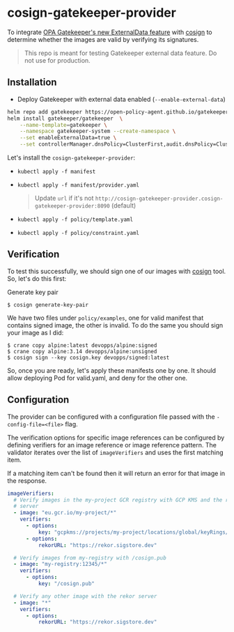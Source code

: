 # cosign-gatekeeper-provider
To integrate [OPA Gatekeeper's new ExternalData feature](https://open-policy-agent.github.io/gatekeeper/website/docs/externaldata) with [cosign](https://github.com/sigstore/cosign) to determine whether the images are valid by verifying its signatures.

> This repo is meant for testing Gatekeeper external data feature. Do not use for production.

## Installation

- Deploy Gatekeeper with external data enabled (`--enable-external-data`)
```sh
helm repo add gatekeeper https://open-policy-agent.github.io/gatekeeper/charts
helm install gatekeeper/gatekeeper  \
    --name-template=gatekeeper \
    --namespace gatekeeper-system --create-namespace \
    --set enableExternalData=true \
    --set controllerManager.dnsPolicy=ClusterFirst,audit.dnsPolicy=ClusterFirst
```

Let's install the `cosign-gatekeeper-provider`:

- `kubectl apply -f manifest`

- `kubectl apply -f manifest/provider.yaml`
  > Update `url` if it's not `http://cosign-gatekeeper-provider.cosign-gatekeeper-provider:8090` (default)

- `kubectl apply -f policy/template.yaml`

- `kubectl apply -f policy/constraint.yaml`

## Verification

To test this successfully, we should sign one of our images with [cosign](https://github.com/sigstore/cosign#installation) tool. So, let's do this first:

Generate key pair
```shell
$ cosign generate-key-pair
```

We have two files under `policy/examples`, one for valid manifest that contains signed image, the other is invalid. To do the same you should sign your image as I did:

```shell
$ crane copy alpine:latest devopps/alpine:signed
$ crane copy alpine:3.14 devopps/alpine:unsigned
$ cosign sign --key cosign.key devopps/signed:latest
```

So, once you are ready, let's apply these manifests one by one. It should allow deploying Pod for valid.yaml, and deny for the other one.

## Configuration

The provider can be configured with a configuration file passed with the
`-config-file=<file>` flag.

The verification options for specific image references can be configured by
defining verifiers for an image reference or image reference pattern. The
validator iterates over the list of `imageVerifiers` and uses the first
matching item.

If a matching item can't be found then it will return an error for that image
in the response.

```yaml
imageVerifiers:
  # Verify images in the my-project GCR registry with GCP KMS and the rekor
  # server
  - image: "eu.gcr.io/my-project/*"
    verifiers:
      - options:
          key: "gcpkms://projects/my-project/locations/global/keyRings/my-keyring/cryptoKeys/my-key"
      - options:
          rekorURL: "https://rekor.sigstore.dev"

  # Verify images from my-registry with /cosign.pub
  - image: "my-registry:12345/*"
    verifiers:
      - options:
          key: "/cosign.pub"

  # Verify any other image with the rekor server
  - image: "*"
    verifiers:
      - options:
          rekorURL: "https://rekor.sigstore.dev"
```
